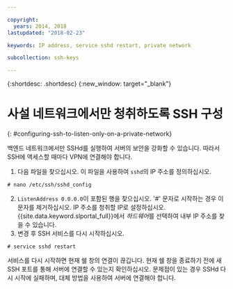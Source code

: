 ```yaml
---

copyright:
  years: 2014, 2018
lastupdated: "2018-02-23"

keywords: IP address, service sshd restart, private network

subcollection: ssh-keys

---
```


{:shortdesc: .shortdesc}
{:new_window: target="_blank"}

# 사설 네트워크에서만 청취하도록 SSH 구성
{: #configuring-ssh-to-listen-only-on-a-private-network}

백엔드 네트워크에서만 SSHd를 실행하여 서버의 보안을 강화할 수 있습니다. 따라서 SSH에 액세스할 때마다 VPN에 연결해야 합니다.

1. 다음 파일을 찾으십시오. 이 파일을 사용하여 `sshd`의 IP 주소를 정의하십시오.
```
# nano /etc/ssh/sshd_config
```

2. `ListenAddress 0.0.0.0`이 포함된 행을 찾으십시오. '#' 문자로 시작하는 경우 이 문자를 제거하십시오. IP 주소를 청취할 IP로 설정하십시오. {{site.data.keyword.slportal_full}}에서 *하드웨어*를 선택하여 내부 IP 주소를 찾을 수 있습니다.
3. 변경 후 SSH 서비스를 다시 시작하십시오.
```
# service sshd restart
```

서비스를 다시 시작하면 현재 쉘 창의 연결이 끊깁니다. 현재 쉘 창을 종료하기 전에 새 SSH 포트를 통해 서버에 연결할 수 있는지 확인하십시오. 문제점이 있는 경우 SSHd 다시 시작에 실패하며, 대체 방법을 사용하여 서버에 연결해야 합니다.

